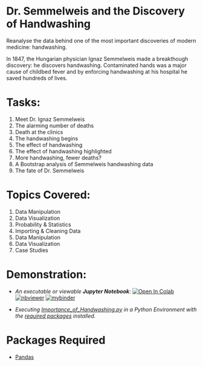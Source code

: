 # Dr. Semmelweis and the Discovery of Handwashing
Reanalyse the data behind one of the most important discoveries of modern medicine: handwashing.

In 1847, the Hungarian physician Ignaz Semmelweis made a breakthough discovery: he discovers handwashing. Contaminated hands was a major cause of childbed fever and by enforcing handwashing at his hospital he saved hundreds of lives.

# Tasks:
1. Meet Dr. Ignaz Semmelweis
2. The alarming number of deaths
3. Death at the clinics
4. The handwashing begins
5. The effect of handwashing
6. The effect of handwashing highlighted
7. More handwashing, fewer deaths?
8. A Bootstrap analysis of Semmelweis handwashing data
9. The fate of Dr. Semmelweis

# Topics Covered:
1. Data Manipulation
2. Data Visualization
3. Probability & Statistics
4. Importing & Cleaning Data
5. Data Manipulation
6. Data Visualization
7. Case Studies

# Demonstration:

- *An executable or viewable **Jupyter Notebook**:* 
[![Open In Colab](https://colab.research.google.com/assets/colab-badge.svg)](https://colab.research.google.com/github/Suraj-Patro/Handwashing_Importance/blob/main/Importance_of_Handwashing.ipynb)
[![nbviewer](https://raw.githubusercontent.com/jupyter/design/master/logos/Badges/nbviewer_badge.svg)](https://nbviewer.jupyter.org/github/Suraj-Patro/Handwashing_Importance/blob/main/Importance_of_Handwashing.ipynb)
[![mybinder](https://mybinder.org/badge_logo.svg)](https://mybinder.org/v2/gh/Suraj-Patro/Handwashing_Importance/blob/main/Importance_of_Handwashing.ipynb)

- *Executing [Importance_of_Handwashing.py](https://colab.research.google.com/github/Suraj-Patro/Handwashing_Importance/blob/main/Importance_of_Handwashing.py) in a Python Environment with the [required packages](https://github.com/Suraj-Patro/Handwashing_Importance#packages-required) installed.*

# Packages Required
- [Pandas](https://pandas.pydata.org/pandas-docs/stable/getting_started/index.html#getting-started)
